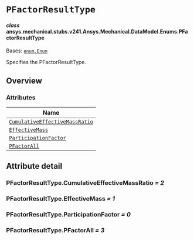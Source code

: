 <!-- vale off -->

<a id="pfactorresulttype"></a>

# `PFactorResultType`

<a id="ansys.mechanical.stubs.v241.Ansys.Mechanical.DataModel.Enums.PFactorResultType"></a>

#### *class* ansys.mechanical.stubs.v241.Ansys.Mechanical.DataModel.Enums.PFactorResultType

Bases: [`enum.Enum`](https://docs.python.org/3/library/enum.html#enum.Enum)

Specifies the PFactorResultType.

<!-- !! processed by numpydoc !! -->

<a id="overview"></a>

## Overview

### Attributes

| Name |
| ------------------------------------------------------------------------------------- |
| [`CumulativeEffectiveMassRatio`](#PFactorResultType.CumulativeEffectiveMassRatio) |
| [`EffectiveMass`](#PFactorResultType.EffectiveMass) |
| [`ParticipationFactor`](#PFactorResultType.ParticipationFactor) |
| [`PFactorAll`](#PFactorResultType.PFactorAll) |

<a id="attribute-detail"></a>

## Attribute detail

<a id="PFactorResultType.CumulativeEffectiveMassRatio"></a>

### PFactorResultType.CumulativeEffectiveMassRatio *= 2*

<a id="PFactorResultType.EffectiveMass"></a>

### PFactorResultType.EffectiveMass *= 1*

<a id="PFactorResultType.ParticipationFactor"></a>

### PFactorResultType.ParticipationFactor *= 0*

<a id="PFactorResultType.PFactorAll"></a>

### PFactorResultType.PFactorAll *= 3*

<!-- vale on -->
